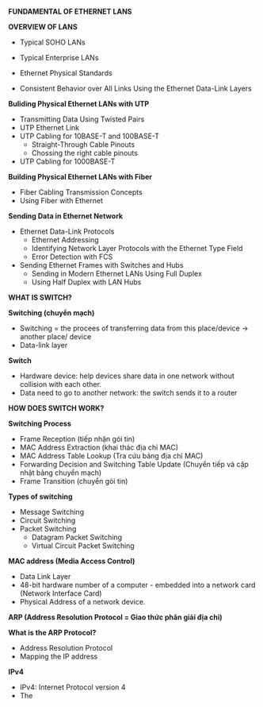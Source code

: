 **FUNDAMENTAL OF ETHERNET LANS**

**OVERVIEW OF LANS**
- Typical SOHO LANs

- Typical Enterprise LANs

- Ethernet Physical Standards

- Consistent Behavior over All Links Using the Ethernet Data-Link Layers


**Buliding Physical Ethernet LANs with UTP**
- Transmitting Data Using Twisted Pairs
- UTP Ethernet Link
- UTP Cabling for 10BASE-T and 100BASE-T
  - Straight-Through Cable Pinouts
  - Chossing the right cable pinouts
- UTP Cabling for 1000BASE-T

**Building Physical Ethernet LANs with Fiber**
- Fiber Cabling Transmission Concepts
- Using Fiber with Ethernet 

**Sending Data in Ethernet Network**
- Ethernet Data-Link Protocols
  - Ethernet Addressing
  - Identifying Network Layer Protocols with the Ethernet Type Field
  - Error Detection with FCS
- Sending Ethernet Frames with Switches and Hubs
  - Sending in Modern Ethernet LANs Using Full Duplex
  - Using Half Duplex with LAN Hubs


**WHAT IS SWITCH?**

**Switching (chuyển mạch)**
- Switching = the procees of transferring data from this place/device -> another place/ device
- Data-link layer

**Switch**
- Hardware device: help devices share data in one network without collision with each other.
- Data need to go to another network: the switch sends it to a router

**HOW DOES SWITCH WORK?**

**Switching Process**
- Frame Reception (tiếp nhận gói tin)
- MAC Address Extraction (khai thác địa chỉ MAC)
- MAC Address Table Lookup (Tra cứu bảng địa chỉ MAC)
- Forwarding Decision and Switching Table Update (Chuyển tiếp và cập nhật bảng chuyển mạch)
- Frame Transition (chuyển gói tin)

**Types of switching**
- Message Switching
- Circuit Switching
- Packet Switching
  - Datagram Packet Switching
  - Virtual Circuit Packet Switching

**MAC address (Media Access Control)**
- Data Link Layer
- 48-bit hardware number of a computer - embedded into a network card (Network Interface Card)
- Physical Address of a network device. 

**ARP (Address Resolution Protocol = Giao thức phân giải địa chỉ)**

**What is the ARP Protocol?**
- Address Resolution Protocol
- Mapping the IP address 

**IPv4**
- IPv4: Internet Protocol version 4
- The 
